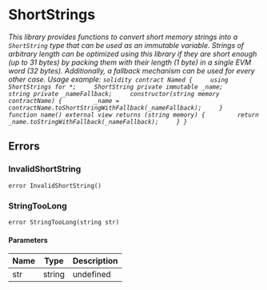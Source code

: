 # ShortStrings







*This library provides functions to convert short memory strings into a `ShortString` type that can be used as an immutable variable. Strings of arbitrary length can be optimized using this library if they are short enough (up to 31 bytes) by packing them with their length (1 byte) in a single EVM word (32 bytes). Additionally, a fallback mechanism can be used for every other case. Usage example: ```solidity contract Named {     using ShortStrings for *;     ShortString private immutable _name;     string private _nameFallback;     constructor(string memory contractName) {         _name = contractName.toShortStringWithFallback(_nameFallback);     }     function name() external view returns (string memory) {         return _name.toStringWithFallback(_nameFallback);     } } ```*



## Errors

### InvalidShortString

```solidity
error InvalidShortString()
```






### StringTooLong

```solidity
error StringTooLong(string str)
```





#### Parameters

| Name | Type | Description |
|---|---|---|
| str | string | undefined |


